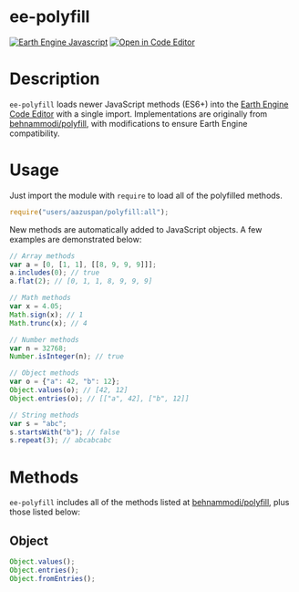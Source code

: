 # ee-polyfill

[![Earth Engine Javascript](https://img.shields.io/badge/Earth%20Engine%20API-Javascript-red)](https://developers.google.com/earth-engine/tutorials/tutorial_api_01)
[![Open in Code Editor](https://img.shields.io/badge/Open%20in-Code%20Editor-9cf)](https://code.earthengine.google.com/60126127cbeb8487e7dd54b3a67f0988)

# Description

`ee-polyfill` loads newer JavaScript methods (ES6+) into the [Earth Engine Code Editor](https://developers.google.com/earth-engine/guides/playground) with a single import. Implementations are originally from [behnammodi/polyfill](https://github.com/behnammodi/polyfill), with modifications to ensure Earth Engine compatibility.

# Usage

Just import the module with `require` to load all of the polyfilled methods.

```javascript
require("users/aazuspan/polyfill:all");
```

New methods are automatically added to JavaScript objects. A few examples are demonstrated below:

```javascript
// Array methods
var a = [0, [1, 1], [[8, 9, 9, 9]]];
a.includes(0); // true
a.flat(2); // [0, 1, 1, 8, 9, 9, 9]

// Math methods
var x = 4.05;
Math.sign(x); // 1
Math.trunc(x); // 4

// Number methods
var n = 32768;
Number.isInteger(n); // true

// Object methods
var o = {"a": 42, "b": 12};
Object.values(o); // [42, 12]
Object.entries(o); // [["a", 42], ["b", 12]]

// String methods
var s = "abc";
s.startsWith("b"); // false
s.repeat(3); // abcabcabc
```

# Methods

`ee-polyfill` includes all of the methods listed at [behnammodi/polyfill](https://github.com/behnammodi/polyfill#polyfill-includes), plus those listed below:

## Object

```javascript
Object.values();
Object.entries();
Object.fromEntries();
```